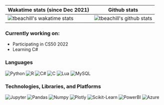 |Wakatime stats (since Dec 2021) | Github stats|
|---|---|
|![tbeachill's wakatime stats](https://github-readme-stats.vercel.app/api/wakatime?username=tbeachill&layout=compact&theme=github_dark&hide_title=true&langs_count=8&hide=other)|![tbeachill's github stats](https://github-readme-stats.vercel.app/api?username=tbeachill&theme=github_dark&hide_title=true)|

### Currently working on:
 - Participating in CS50 2022
 - Learning C#

### Languages
![Python](https://img.shields.io/badge/Python-3776AB?style=for-the-badge&logo=python&logoColor=white)
![R](https://img.shields.io/badge/r-%23276DC3.svg?style=for-the-badge&logo=r&logoColor=white)
![C#](https://img.shields.io/badge/c%23-%23239120.svg?style=for-the-badge&logo=c-sharp&logoColor=white)
![C](https://img.shields.io/badge/C-00599C?style=for-the-badge&logo=c&logoColor=white)
![Lua](https://img.shields.io/badge/lua-%232C2D72.svg?style=for-the-badge&logo=lua&logoColor=white)
![MySQL](https://img.shields.io/badge/MySQL-005C84?style=for-the-badge&logo=mysql&logoColor=white)

<!--
![JavaScript](https://img.shields.io/badge/JavaScript-323330?style=for-the-badge&logo=javascript&logoColor=F7DF1E)
![SAS](https://github.com/tbeachill/tbeachill/blob/main/images/SASBadge.png?raw=true)
-->

### Technologies, Libraries, and Platforms
![Jupyter](https://img.shields.io/badge/Jupyter-F37626.svg?&style=for-the-badge&logo=Jupyter&logoColor=white)
![Pandas](https://img.shields.io/badge/Pandas-2C2D72?style=for-the-badge&logo=pandas&logoColor=white)
![Numpy](https://img.shields.io/badge/Numpy-777BB4?style=for-the-badge&logo=numpy&logoColor=white)
![Plotly](https://img.shields.io/badge/Plotly-239120?style=for-the-badge&logo=plotly&logoColor=white)
![Scikit-Learn](https://img.shields.io/badge/scikit_learn-F7931E?style=for-the-badge&logo=scikit-learn&logoColor=white)
![PowerBI](https://img.shields.io/badge/PowerBI-F2C811?style=for-the-badge&logo=Power%20BI&logoColor=white)
![Azure](https://img.shields.io/badge/microsoft%20azure-0089D6?style=for-the-badge&logo=microsoft-azure&logoColor=white)

<!-- ![Keras](https://img.shields.io/badge/Keras-D00000?style=for-the-badge&logo=Keras&logoColor=white)
# ![Tensorflow](https://img.shields.io/badge/TensorFlow-FF6F00?style=for-the-badge&logo=TensorFlow&logoColor=white)
-->